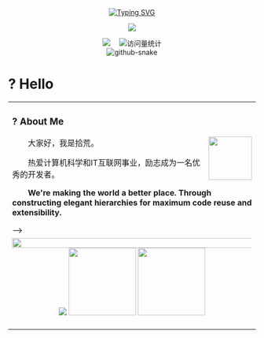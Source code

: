 <div align="center">
  
  <!-- dynamic typing effect 动态打字效果 -->
  <div align="center">
    <a href="https://blog.zhulinz.top/">
      <img src="https://readme-typing-svg.demolab.com?font=Fira+Code&pause=1000&width=435&lines=console.log(%22Hello%2C%20World%22);拾荒同学祝您今天愉快!&center=true&size=27" alt="Typing SVG" />
    </a>
  </div>

  <!-- knock code pictures 敲代码的图片 -->
  <img src="https://cdn.jsdelivr.net/gh/xuliyaheizi/xuliyaheizi/assert/images/coding.gif" /><br>

  <!-- profile logo 个人资料徽标 -->
  <div align="center">
    <a href="https://blog.zhulinz.top/"><img src="https://img.shields.io/badge/Website-博客-blue" /></a>&emsp;
<!--     <a href="https://twitter.com/sun0225SUN/"><img src="https://img.shields.io/badge/Twitter-推特-blue" /></a>&emsp;
    <a href="https://www.youtube.com/@sun0225SUN"><img src="https://img.shields.io/badge/YouTube-油管-c32136" /></a>&emsp;
    <a href="https://box.sunguoqi.com/weixin_mp"><img src="https://img.shields.io/badge/WeChat-微信-07c160" /></a>&emsp;
    <a href="https://space.bilibili.com/448488855/"><img src="https://img.shields.io/badge/Bilibili-B站-ff69b4" /></a>&emsp;
    <a href="https://blog.csdn.net/weixin_50915462/"><img src="https://img.shields.io/badge/CSDN-论坛-c32136" /></a>&emsp;
    <a href="https://www.zhihu.com/people/sunguoqi/"><img src="https://img.shields.io/badge/Zhihu-知乎-blue" /></a>&emsp; -->
    <!-- visitor statistics logo 访问量统计徽标 -->
    <img src="https://komarev.com/ghpvc/?username=xuliyaheizi&label=Views&color=0e75b6&style=flat" alt="访问量统计" />
  </div>

<!-- Snake Code Contribution Map 贪吃蛇代码贡献图 -->
<picture>
  <source media="(prefers-color-scheme: dark)" srcset="https://cdn.jsdelivr.net/gh/xuliyaheizi/xuliyaheizi/profile-snake-contrib/github-contribution-grid-snake-dark.svg" />
  <source media="(prefers-color-scheme: light)" srcset="https://cdn.jsdelivr.net/gh/xuliyaheizi/xuliyaheizi/profile-snake-contrib/github-contribution-grid-snake.svg" />
  <img alt="github-snake" src="https://cdn.jsdelivr.net/gh/xuliyaheizi/xuliyaheizi/profile-snake-contrib/github-contribution-grid-snake-dark.svg" />
</picture>

</div>

#  ? Hello

<table>
<tr><td>

<!-- About me 关于我 -->
### ? About Me

<img align="right" width="88" src="https://cdn.jsdelivr.net/gh/sun0225SUN/sun0225SUN/assets/images/steven.png" />

<p>&emsp;&emsp;大家好，我是拾荒。</p>
<!-- <p>&emsp;&emsp;热爱编程、摄影、读书、旅行。</p> -->
<p>&emsp;&emsp;热爱计算机科学和IT互联网事业，励志成为一名优秀的开发者。</p>
<p><strong>&emsp;&emsp;We're making the world a better place. Through constructing elegant hierarchies for maximum code reuse and extensibility.</strong></p> -->

</td></tr>

<tr>
<td>



<!-- ########################################## 分割 ########################################## -->
<img width="200%" src="https://cdn.jsdelivr.net/gh/sun0225SUN/sun0225SUN/assets/images/hr.gif" />

<div align="center" >
<!-- metrics 基础资料 -->
<img src="https://cdn.jsdelivr.net/gh/sun0225SUN/sun0225SUN/github-metrics/base.svg" />

<!-- GitHub 数据统计 -->
<img align="" height="137px" src="https://github-readme-stats-git-masterrstaa-rickstaa.vercel.app/api?username=xuliyaheizi&hide_title=true&hide_border=true&show_icons=true&include_all_commits=true&line_height=21text_color=000&icon_color=000&bg_color=0,ea6161,ffc64d,fffc4d,52fa5a&theme=graywhite" />
<img align="" height="137px" src="https://github-readme-stats-git-masterrstaa-rickstaa.vercel.app/api/top-langs/?username=xuliyaheizi&hide_title=true&hide_border=true&layout=compact&langs_count=6&text_color=000&icon_color=fff&bg_color=0,52fa5a,4dfcff,c64dff&theme=graywhite" />
<br>
<br>

</div>

